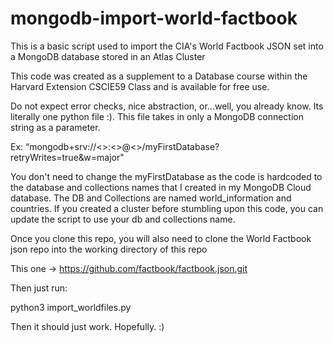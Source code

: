 # mongodb-import-world-factbook
This is a basic script used to import the CIA's World Factbook JSON set into a MongoDB database stored in an Atlas Cluster

This code was created as a supplement to a Database course within the Harvard Extension CSCIE59 Class and is available for free use.

Do not expect error checks, nice abstraction, or...well, you already know. Its literally one python file :). This file takes in only a MongoDB connection string as a parameter. 

Ex: “mongodb+srv://<<username>>:<<password>>@<<yourcluster>>/myFirstDatabase?retryWrites=true&w=major"

You don't need to change the myFirstDatabase as the code is hardcoded to the database and collections names that I created in my MongoDB Cloud database. The DB and Collections are named world_information and countries. If you created a cluster before stumbling upon this code, you can update the script to use your db and collections name. 
  
Once you clone this repo, you will also need to clone the World Factbook json repo into the working directory of this repo

This one -> https://github.com/factbook/factbook.json.git
  
Then just run:
  
python3 import_worldfiles.py <your connection string>

Then it should just work. Hopefully. :)
  
  
